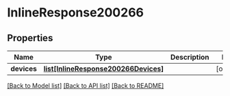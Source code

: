 # InlineResponse200266

## Properties
Name | Type | Description | Notes
------------ | ------------- | ------------- | -------------
**devices** | [**list[InlineResponse200266Devices]**](InlineResponse200266Devices.md) |  | [optional] 

[[Back to Model list]](../README.md#documentation-for-models) [[Back to API list]](../README.md#documentation-for-api-endpoints) [[Back to README]](../README.md)

